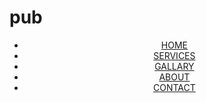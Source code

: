 # pub
<!DOCTYPE html>
<html lang="en">
<head>
    <meta charset="UTF-8">
    <meta http-equiv="X-UA-Compatible" content="IE=edge">
    <meta name="viewport" content="width=device-width, initial-scale=1.0">
    <title>WEBDEB CREATIONS</title>
    <link rel="stylesheet" href="first.css">
    <script src="first.js"></script>
</head>
<body>
    <header>
        <div class="main">
        <ul>
            <li><a class="active" href="#">HOME</a></li>
            <li><a href="#">SERVICES</a></li>
            <li><a href="#">GALLARY</a></li>
            <li><a href="#">ABOUT</a></li>
            <li><a href="/complete web development/first project/contact.html">CONTACT</a></li>
        </ul>
    </div>
    </header>
</body>
</html>
